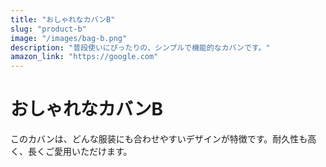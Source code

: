 ```yaml
---
title: "おしゃれなカバンB"
slug: "product-b"
image: "/images/bag-b.png"
description: "普段使いにぴったりの、シンプルで機能的なカバンです。"
amazon_link: "https://google.com"
---
```


# おしゃれなカバンB

このカバンは、どんな服装にも合わせやすいデザインが特徴です。耐久性も高く、長くご愛用いただけます。